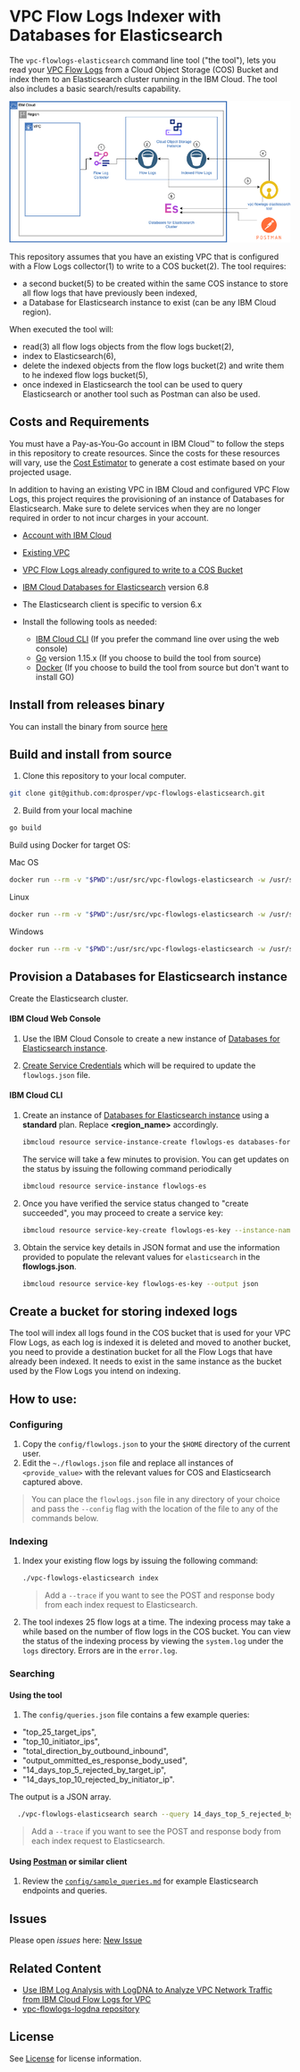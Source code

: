 
# VPC Flow Logs Indexer with Databases for Elasticsearch

The `vpc-flowlogs-elasticsearch` command line tool ("the tool"), lets you read your [VPC Flow Logs](https://cloud.ibm.com/docs/vpc?topic=vpc-flow-logs) from a Cloud Object Storage (COS) Bucket and index them to an Elasticsearch cluster running in the IBM Cloud. The tool also includes a basic search/results capability.  

  ![Architecture](docs/architecture.png)

This repository assumes that you have an existing VPC that is configured with a Flow Logs collector(1) to write to a COS bucket(2). The tool requires: 
  - a second bucket(5) to be created within the same COS instance to store all flow logs that have previously been indexed,
  - a Database for Elasticsearch instance to exist (can be any IBM Cloud region).

When executed the tool will: 
  - read(3) all flow logs objects from the flow logs bucket(2), 
  - index to Elasticsearch(6),
  - delete the indexed objects from the flow logs bucket(2) and write them to he indexed flow logs bucket(5),
  - once indexed in Elasticsearch the tool can be used to query Elasticsearch or another tool such as Postman can also be used.


## Costs and Requirements

You must have a Pay-as-You-Go account in IBM Cloud&trade; to follow the steps in this repository to create resources. Since the costs for these resources will vary, use the [Cost Estimator](https://cloud.ibm.com/estimator/review) to generate a cost estimate based on your projected usage.

In addition to having an existing VPC in IBM Cloud and configured VPC Flow Logs, this project requires the provisioning of an instance of Databases for Elasticsearch. Make sure to delete services when they are no longer required in order to not incur charges in your account.

- [Account with IBM Cloud](https://cloud.ibm.com)
- [Existing VPC](https://cloud.ibm.com/vpc-ext/overview)
- [VPC Flow Logs already configured to write to a COS Bucket](https://cloud.ibm.com/vpc-ext/network/flowLogs)
-	[IBM Cloud Databases for Elasticsearch](https://cloud.ibm.com/catalog/services/databases-for-elasticsearch) version 6.8
  - The Elasticsearch client is specific to version 6.x

- Install the following tools as needed: 
  - [IBM Cloud CLI](https://cloud.ibm.com/docs/cli?topic=cloud-cli-install-ibmcloud-cli) (If you prefer the command line over using the web console)
  -	[Go](https://golang.org/doc/install) version 1.15.x (If you choose to build the tool from source)
  -	[Docker](https://docs.docker.com/get-docker/) (If you choose to build the tool from source but don't want to install GO)


## Install from releases binary

You can install the binary from source [here](https://github.com/dprosper/vpc-flowlogs-elasticsearch/releases)


## Build and install from source

1. Clone this repository to your local computer.

  ```sh
  git clone git@github.com:dprosper/vpc-flowlogs-elasticsearch.git
  ```

2. Build from your local machine
  ```sh
  go build
  ```
  
  Build using Docker for target OS:

  Mac OS
  ```sh
  docker run --rm -v "$PWD":/usr/src/vpc-flowlogs-elasticsearch -w /usr/src/vpc-flowlogs-elasticsearch -e GOOS=darwin -e GOARCH=amd64 golang:latest go build -v
  ```

  Linux
  ```sh
  docker run --rm -v "$PWD":/usr/src/vpc-flowlogs-elasticsearch -w /usr/src/vpc-flowlogs-elasticsearch -e GOOS=linux -e GOARCH=amd64 golang:latest go build -v
  ```

  Windows
  ```sh
  docker run --rm -v "$PWD":/usr/src/vpc-flowlogs-elasticsearch -w /usr/src/vpc-flowlogs-elasticsearch -e GOOS=windows -e GOARCH=amd64 golang:latest go build -v
  ```

## Provision a Databases for Elasticsearch instance

Create the Elasticsearch cluster.

#### IBM Cloud Web Console
  1. Use the IBM Cloud Console to create a new instance of [Databases for Elasticsearch instance](https://cloud.ibm.com/catalog/services/databases-for-elasticsearch).
  
  2. [Create Service Credentials](https://cloud.ibm.com/docs/databases-for-elasticsearch?topic=databases-for-elasticsearch-connection-strings#creating-users-from-_service-credentials_) which will be required to update the `flowlogs.json` file.

#### IBM Cloud CLI 
1. Create an instance of [Databases for Elasticsearch instance](https://cloud.ibm.com/catalog/services/databases-for-elasticsearch) using a **standard** plan. Replace **<region_name>** accordingly.
    ```sh
    ibmcloud resource service-instance-create flowlogs-es databases-for-elasticsearch databases-for-elasticsearch-standard <region_name>
    ```

    The service will take a few minutes to provision. You can get updates on the status by issuing the following command periodically
    ```sh
    ibmcloud resource service-instance flowlogs-es
    ```

2. Once you have verified the service status changed to "create succeeded", you may proceed to create a service key:
    ```sh
    ibmcloud resource service-key-create flowlogs-es-key --instance-name flowlogs-es
    ```

3. Obtain the service key details in JSON format and use the information provided to populate the relevant values for `elasticsearch` in the **flowlogs.json**.
    ```sh
    ibmcloud resource service-key flowlogs-es-key --output json
    ```

## Create a bucket for storing indexed logs

The tool will index all logs found in the COS bucket that is used for your VPC Flow Logs, as each log is indexed it is deleted and moved to another bucket, you need to provide a destination bucket for all the Flow Logs that have already been indexed. It needs to exist in the same instance as the bucket used by the Flow Logs you intend on indexing. 


## How to use:

### Configuring

1. Copy the `config/flowlogs.json` to your the `$HOME` directory of the current user. 
2. Edit the `~./flowlogs.json` file and replace all instances of `<provide_value>` with the relevant values for COS and Elasticsearch captured above.
 
 > You can place the `flowlogs.json` file in any directory of your choice and pass the `--config` flag with the location of the file to any of the commands below.

### Indexing

1. Index your existing flow logs by issuing the following command: 
    ```sh
    ./vpc-flowlogs-elasticsearch index
    ```

    > Add a `--trace` if you want to see the POST and response body from each index request to Elasticsearch.

2. The tool indexes 25 flow logs at a time. The indexing process may take a while based on the number of flow logs in the COS bucket. You can view the status of the indexing process by viewing the `system.log` under the `logs` directory. Errors are in the `error.log`.

### Searching

#### Using the tool
1. The `config/queries.json` file contains a few example queries: 
  - "top_25_target_ips", 
  - "top_10_initiator_ips", 
  - "total_direction_by_outbound_inbound",
  - "output_ommitted_es_response_body_used",
  - "14_days_top_5_rejected_by_target_ip",
  - "14_days_top_10_rejected_by_initiator_ip".
  
  The output is a JSON array.

```sh
  ./vpc-flowlogs-elasticsearch search --query 14_days_top_5_rejected_by_target_ip
```

> Add a `--trace` if you want to see the POST and response body from each index request to Elasticsearch.

#### Using [Postman](https://www.postman.com/downloads/) or similar client
  1. Review the [`config/sample_queries.md`](config/sample_queries.md) for example Elasticsearch endpoints and queries. 


## Issues

Please open *issues* here: [New Issue](https://github.com/dprosper/vpc-flowlogs-elasticsearch/issues)

## Related Content

- [Use IBM Log Analysis with LogDNA to Analyze VPC Network Traffic from IBM Cloud Flow Logs for VPC](https://www.ibm.com/cloud/blog/use-ibm-log-analysis-with-logdna-to-analyze-vpc-network-traffic-from-ibm-cloud-flow-logs-for-vpc)
- [vpc-flowlogs-logdna repository](https://github.com/IBM-Cloud/vpc-flowlogs-logdna)

## License

See [License](LICENSE) for license information.